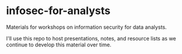 # infosec-for-analysts
Materials for workshops on information security for data analysts.

I'll use this repo to host presentations, notes, and resource lists as we continue to develop this material over time.